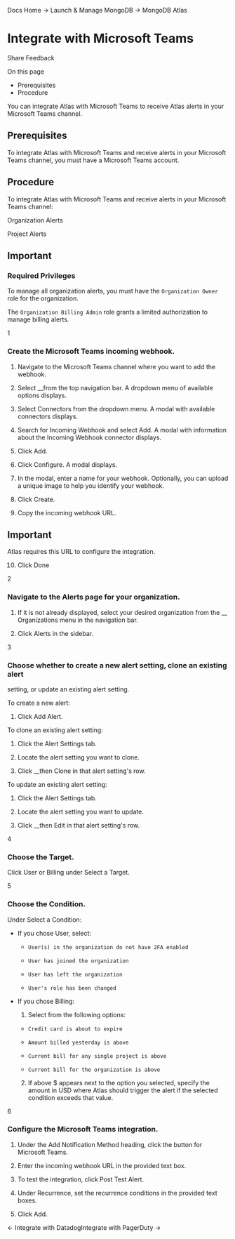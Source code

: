 Docs Home → Launch & Manage MongoDB → MongoDB Atlas

# Integrate with Microsoft Teams

Share Feedback

On this page

  * Prerequisites
  * Procedure

You can integrate Atlas with Microsoft Teams to receive Atlas alerts in your
Microsoft Teams channel.

## Prerequisites

To integrate Atlas with Microsoft Teams and receive alerts in your Microsoft
Teams channel, you must have a Microsoft Teams account.

## Procedure

To integrate Atlas with Microsoft Teams and receive alerts in your Microsoft
Teams channel:

Organization Alerts

Project Alerts

## Important

### Required Privileges

To manage all organization alerts, you must have the `Organization Owner` role
for the organization.

The `Organization Billing Admin` role grants a limited authorization to manage
billing alerts.

1

### Create the Microsoft Teams incoming webhook.

  1. Navigate to the Microsoft Teams channel where you want to add the webhook.

  2. Select __from the top navigation bar. A dropdown menu of available options displays.

  3. Select Connectors from the dropdown menu. A modal with available connectors displays.

  4. Search for Incoming Webhook and select Add. A modal with information about the Incoming Webhook connector displays.

  5. Click Add.

  6. Click Configure. A modal displays.

  7. In the modal, enter a name for your webhook. Optionally, you can upload a unique image to help you identify your webhook.

  8. Click Create.

  9. Copy the incoming webhook URL.

## Important

Atlas requires this URL to configure the integration.

  10. Click Done

2

### Navigate to the Alerts page for your organization.

  1. If it is not already displayed, select your desired organization from the __ Organizations menu in the navigation bar.

  2. Click Alerts in the sidebar.

3

### Choose whether to create a new alert setting, clone an existing alert
setting, or update an existing alert setting.

To create a new alert:

  1. Click Add Alert.

To clone an existing alert setting:

  1. Click the Alert Settings tab.

  2. Locate the alert setting you want to clone.

  3. Click __then Clone in that alert setting's row.

To update an existing alert setting:

  1. Click the Alert Settings tab.

  2. Locate the alert setting you want to update.

  3. Click __then Edit in that alert setting's row.

4

### Choose the Target.

Click User or Billing under Select a Target.

5

### Choose the Condition.

Under Select a Condition:

  * If you chose User, select:

    * `User(s) in the organization do not have 2FA enabled`

    * `User has joined the organization`

    * `User has left the organization`

    * `User's role has been changed`

  * If you chose Billing:

    1. Select from the following options:

      * `Credit card is about to expire`

      * `Amount billed yesterday is above`

      * `Current bill for any single project is above`

      * `Current bill for the organization is above`

    2. If above $ appears next to the option you selected, specify the amount in USD where Atlas should trigger the alert if the selected condition exceeds that value.

6

### Configure the Microsoft Teams integration.

  1. Under the Add Notification Method heading, click the button for Microsoft Teams.

  2. Enter the incoming webhook URL in the provided text box.

  3. To test the integration, click Post Test Alert.

  4. Under Recurrence, set the recurrence conditions in the provided text boxes.

  5. Click Add.

← Integrate with DatadogIntegrate with PagerDuty →

